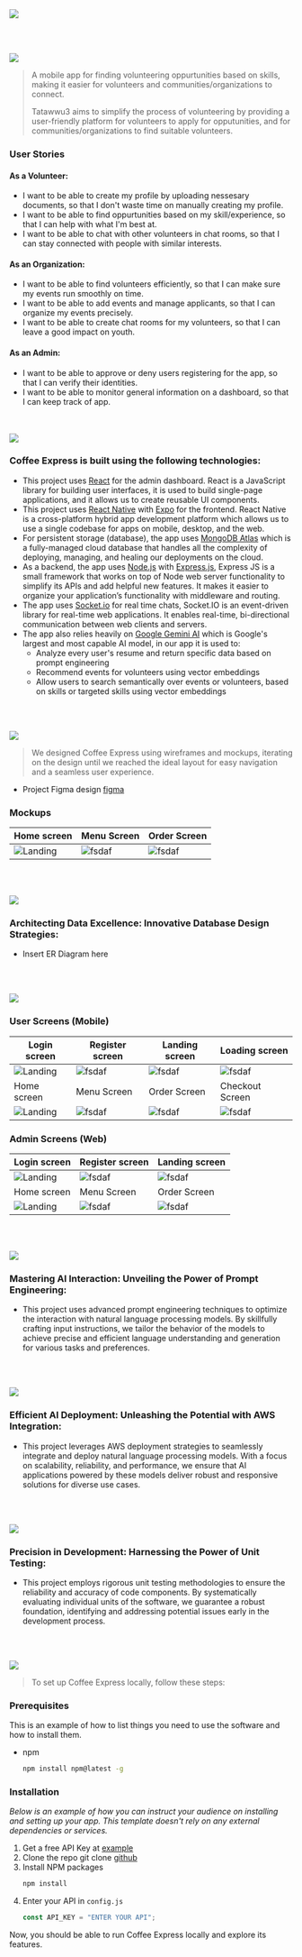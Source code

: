 <img src="./readme/title1.svg"/>

<br><br>

<!-- project philosophy -->
<img src="./readme/title2.svg"/>

> A mobile app for finding volunteering oppurtunities based on skills, making it easier for volunteers and communities/organizations to connect.
>
> Tatawwu3 aims to simplify the process of volunteering by providing a user-friendly platform for volunteers to apply for opputunities, and for communities/organizations to find suitable volunteers.

### User Stories

  <h4>As a Volunteer:</h4>
  <ul>
  <li>I want to be able to create my profile by uploading nessesary documents, so that I don't waste time on manually creating my profile.</li>
  <li>I want to be able to find oppurtunities based on my skill/experience, so that I can help with what I'm best at.</li>
    <li>I want to be able to chat with other volunteers in chat rooms, so that I can stay connected with people with similar interests.</li>
</ul>

<h4>As an Organization:</h4>
<ul>
  <li>I want to be able to find volunteers efficiently, so that I can make sure my events run smoothly on time.</li>
  <li>I want to be able to add events and manage applicants, so that I can organize my events precisely.</li>
  <li>I want to be able to create chat rooms for my volunteers, so that I can leave a good impact on youth.</li>
</ul>
<h4>As an Admin:</h4>
<ul>
  <li>I want to be able to approve or deny users registering for the app, so that I can verify their identities.</li>
  <li>I want to be able to monitor general information on a dashboard, so that I can keep track of app.
</li>
</ul>
<br><br>

<!-- Tech stack -->
<img src="./readme/title3.svg"/>

### Coffee Express is built using the following technologies:

- This project uses [React](https://react.dev/) for the admin dashboard. React is a JavaScript library for building user interfaces, it is used to build single-page applications, and it allows us to create reusable UI components.
- This project uses [React Native](https://reactnative.dev/) with [Expo](https://expo.dev/) for the frontend. React Native is a cross-platform hybrid app development platform which allows us to use a single codebase for apps on mobile, desktop, and the web.
- For persistent storage (database), the app uses [MongoDB Atlas](https://www.mongodb.com/) which is a fully-managed cloud database that handles all the complexity of deploying, managing, and healing our deployments on the cloud.
- As a backend, the app uses [Node.js](https://nodejs.org/en) with [Express.js](https://nodejs.org/en), Express JS is a small framework that works on top of Node web server functionality to simplify its APIs and add helpful new features. It makes it easier to organize your application’s functionality with middleware and routing.
- The app uses [Socket.io](https://socket.io/) for real time chats, Socket.IO is an event-driven library for real-time web applications. It enables real-time, bi-directional communication between web clients and servers. 
- The app also relies heavily on [Google Gemini AI](https://ai.google.dev/docs) which is Google's largest and most capable AI model, in our app it is used to:
  <ul><li>Analyze every user's resume and return specific data based on prompt engineering</li> 
  <li>Recommend events for volunteers using vector embeddings</li> 
  <li>Allow users to search semantically over events or volunteers, based on skills or targeted skills using vector embeddings</li> </ul>
<br><br>

<!-- UI UX -->
<img src="./readme/title4.svg"/>

> We designed Coffee Express using wireframes and mockups, iterating on the design until we reached the ideal layout for easy navigation and a seamless user experience.

- Project Figma design [figma](https://www.figma.com/file/LsuOx5Wnh5YTGSEtrgvz4l/Purrfect-Pals?type=design&node-id=257%3A79&mode=design&t=adzbABt5hbb91ucZ-1)

### Mockups

| Home screen                             | Menu Screen                           | Order Screen                          |
| --------------------------------------- | ------------------------------------- | ------------------------------------- |
| ![Landing](./readme/demo/1440x1024.png) | ![fsdaf](./readme/demo/1440x1024.png) | ![fsdaf](./readme/demo/1440x1024.png) |

<br><br>

<!-- Database Design -->
<img src="./readme/title5.svg"/>

### Architecting Data Excellence: Innovative Database Design Strategies:

- Insert ER Diagram here

<br><br>

<!-- Implementation -->
<img src="./readme/title6.svg"/>

### User Screens (Mobile)

| Login screen                              | Register screen                         | Landing screen                          | Loading screen                          |
| ----------------------------------------- | --------------------------------------- | --------------------------------------- | --------------------------------------- |
| ![Landing](https://placehold.co/900x1600) | ![fsdaf](https://placehold.co/900x1600) | ![fsdaf](https://placehold.co/900x1600) | ![fsdaf](https://placehold.co/900x1600) |
| Home screen                               | Menu Screen                             | Order Screen                            | Checkout Screen                         |
| ![Landing](https://placehold.co/900x1600) | ![fsdaf](https://placehold.co/900x1600) | ![fsdaf](https://placehold.co/900x1600) | ![fsdaf](https://placehold.co/900x1600) |

### Admin Screens (Web)

| Login screen                            | Register screen                       | Landing screen                        |
| --------------------------------------- | ------------------------------------- | ------------------------------------- |
| ![Landing](./readme/demo/1440x1024.png) | ![fsdaf](./readme/demo/1440x1024.png) | ![fsdaf](./readme/demo/1440x1024.png) |
| Home screen                             | Menu Screen                           | Order Screen                          |
| ![Landing](./readme/demo/1440x1024.png) | ![fsdaf](./readme/demo/1440x1024.png) | ![fsdaf](./readme/demo/1440x1024.png) |

<br><br>

<!-- Prompt Engineering -->
<img src="./readme/title7.svg"/>

### Mastering AI Interaction: Unveiling the Power of Prompt Engineering:

- This project uses advanced prompt engineering techniques to optimize the interaction with natural language processing models. By skillfully crafting input instructions, we tailor the behavior of the models to achieve precise and efficient language understanding and generation for various tasks and preferences.

<br><br>

<!-- AWS Deployment -->
<img src="./readme/title8.svg"/>

### Efficient AI Deployment: Unleashing the Potential with AWS Integration:

- This project leverages AWS deployment strategies to seamlessly integrate and deploy natural language processing models. With a focus on scalability, reliability, and performance, we ensure that AI applications powered by these models deliver robust and responsive solutions for diverse use cases.

<br><br>

<!-- Unit Testing -->
<img src="./readme/title9.svg"/>

### Precision in Development: Harnessing the Power of Unit Testing:

- This project employs rigorous unit testing methodologies to ensure the reliability and accuracy of code components. By systematically evaluating individual units of the software, we guarantee a robust foundation, identifying and addressing potential issues early in the development process.

<br><br>

<!-- How to run -->
<img src="./readme/title10.svg"/>

> To set up Coffee Express locally, follow these steps:

### Prerequisites

This is an example of how to list things you need to use the software and how to install them.

- npm
  ```sh
  npm install npm@latest -g
  ```

### Installation

_Below is an example of how you can instruct your audience on installing and setting up your app. This template doesn't rely on any external dependencies or services._

1. Get a free API Key at [example](https://example.com)
2. Clone the repo
   git clone [github](https://github.com/your_username_/Project-Name.git)
3. Install NPM packages
   ```sh
   npm install
   ```
4. Enter your API in `config.js`
   ```js
   const API_KEY = "ENTER YOUR API";
   ```

Now, you should be able to run Coffee Express locally and explore its features.
